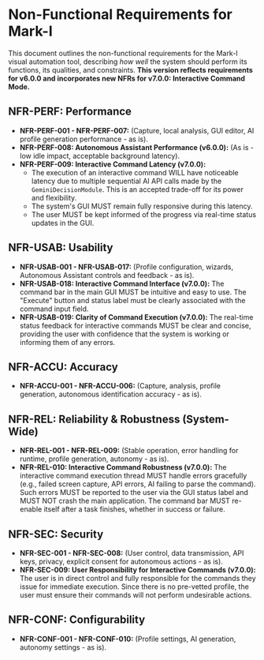 
# Non-Functional Requirements for Mark-I

This document outlines the non-functional requirements for the Mark-I visual automation tool, describing _how well_ the system should perform its functions, its qualities, and constraints.
**This version reflects requirements for v6.0.0 and incorporates new NFRs for v7.0.0: Interactive Command Mode.**

## NFR-PERF: Performance

- **NFR-PERF-001 - NFR-PERF-007:** (Capture, local analysis, GUI editor, AI profile generation performance - as is).
- **NFR-PERF-008: Autonomous Assistant Performance (v6.0.0):** (As is - low idle impact, acceptable background latency).
- **NFR-PERF-009: Interactive Command Latency (v7.0.0):**
  - The execution of an interactive command WILL have noticeable latency due to multiple sequential AI API calls made by the `GeminiDecisionModule`. This is an accepted trade-off for its power and flexibility.
  - The system's GUI MUST remain fully responsive during this latency.
  - The user MUST be kept informed of the progress via real-time status updates in the GUI.

## NFR-USAB: Usability

- **NFR-USAB-001 - NFR-USAB-017:** (Profile configuration, wizards, Autonomous Assistant controls and feedback - as is).
- **NFR-USAB-018: Interactive Command Interface (v7.0.0):** The command bar in the main GUI MUST be intuitive and easy to use. The "Execute" button and status label must be clearly associated with the command input field.
- **NFR-USAB-019: Clarity of Command Execution (v7.0.0):** The real-time status feedback for interactive commands MUST be clear and concise, providing the user with confidence that the system is working or informing them of any errors.

## NFR-ACCU: Accuracy

- **NFR-ACCU-001 - NFR-ACCU-006:** (Capture, analysis, profile generation, autonomous identification accuracy - as is).

## NFR-REL: Reliability & Robustness (System-Wide)

- **NFR-REL-001 - NFR-REL-009:** (Stable operation, error handling for runtime, profile generation, autonomy - as is).
- **NFR-REL-010: Interactive Command Robustness (v7.0.0):** The interactive command execution thread MUST handle errors gracefully (e.g., failed screen capture, API errors, AI failing to parse the command). Such errors MUST be reported to the user via the GUI status label and MUST NOT crash the main application. The command bar MUST re-enable itself after a task finishes, whether in success or failure.

## NFR-SEC: Security

- **NFR-SEC-001 - NFR-SEC-008:** (User control, data transmission, API keys, privacy, explicit consent for autonomous actions - as is).
- **NFR-SEC-009: User Responsibility for Interactive Commands (v7.0.0):** The user is in direct control and fully responsible for the commands they issue for immediate execution. Since there is no pre-vetted profile, the user must ensure their commands will not perform undesirable actions.

## NFR-CONF: Configurability

- **NFR-CONF-001 - NFR-CONF-010:** (Profile settings, AI generation, autonomy settings - as is).